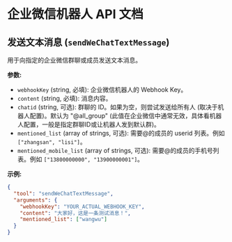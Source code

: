 # 企业微信机器人 API 文档

## 发送文本消息 (`sendWeChatTextMessage`)

用于向指定的企业微信群聊或成员发送文本消息。

**参数:**

*   `webhookKey` (string, 必填): 企业微信机器人的 Webhook Key。
*   `content` (string, 必填): 消息内容。
*   `chatid` (string, 可选): 群聊的 ID。如果为空，则尝试发送给所有人 (取决于机器人配置)。默认为 "@all_group" (此值在企业微信中通常无效，具体看机器人配置，一般是指定群聊ID或让机器人发到默认群)。
*   `mentioned_list` (array of strings, 可选): 需要@的成员的 userid 列表。例如 `["zhangsan", "lisi"]`。
*   `mentioned_mobile_list` (array of strings, 可选): 需要@的成员的手机号列表。例如 `["13800000000", "13900000001"]`。

**示例:**

```json
{
  "tool": "sendWeChatTextMessage",
  "arguments": {
    "webhookKey": "YOUR_ACTUAL_WEBHOOK_KEY",
    "content": "大家好，这是一条测试消息！",
    "mentioned_list": ["wangwu"]
  }
}
